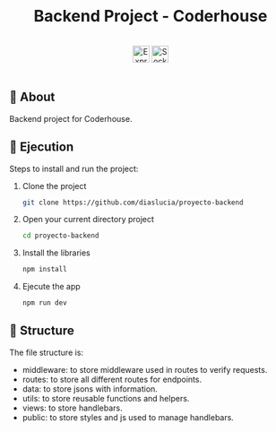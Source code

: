 <br />

<div align="center">
  <h1>Backend Project - Coderhouse</h1>
   <br/>
  <div>
    <img height="30px" alt="Express" src="https://img.shields.io/badge/express.js-%23404d59.svg?style=for-the-badge&logo=express&logoColor=%2361DAFB" />
    <img height="30px" alt="Socket.io" src="https://img.shields.io/badge/Socket.io-black?style=for-the-badge&logo=socket.io&badgeColor=010101" />
  </div>
    <br/>
</div>

## 🔎 About

Backend project for Coderhouse.

## 🚀 Ejecution

Steps to install and run the project:

1. Clone the project
   ```sh
   git clone https://github.com/diaslucia/proyecto-backend
   ```
2. Open your current directory project
   ```sh
   cd proyecto-backend
   ```
3. Install the libraries
   ```sh
   npm install
   ```
4. Ejecute the app

   ```sh
   npm run dev
   ```

## 📂 Structure

The file structure is:

- middleware: to store middleware used in routes to verify requests.
- routes: to store all different routes for endpoints.
- data: to store jsons with information.
- utils: to store reusable functions and helpers.
- views: to store handlebars.
- public: to store styles and js used to manage handlebars.

